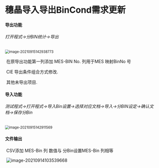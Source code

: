 # 穗晶导入导出BinCond需求更新

#### 导出功能

###### 	打开程式->分BIN统计->导出

<img src="https://lcq186-1256847298.cos.ap-nanjing.myqcloud.com/img/image-20210915142938773.png" alt="image-20210915142938773" style="zoom:80%;" />

​	在原导出功能第一列添加 MES-BIN No. 列用于MES 映射BinNo 号

​	CIE 导出条件组合方式修改.

​	其他未导出项目.

#### 导入功能

######  	测试程式->打开程式->导入Bin设置->选择对应文档->导入->分BIN设定->确认文档->保存分Bin

<img src="https://lcq186-1256847298.cos.ap-nanjing.myqcloud.com/img/image-20210915142911569.png" alt="image-20210915142911569" style="zoom:80%;" />

#### 文件输出

​	CSV添加 MES-Bin 列 数值与 分Bin设置MES-Bin 列相等

​	![image-20210914103539668](https://lcq186-1256847298.cos.ap-nanjing.myqcloud.com/img/image-20210914103539668.png)
